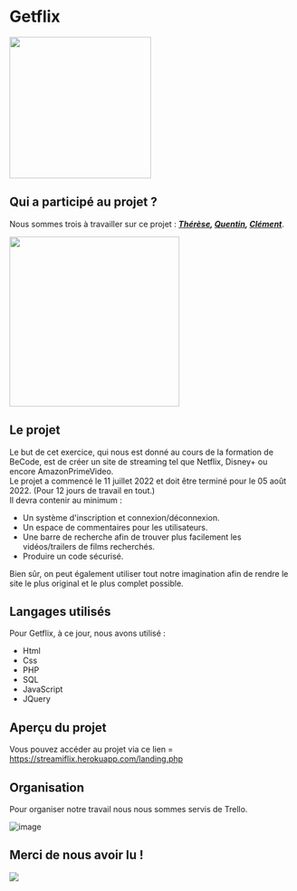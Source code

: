 # Getflix

<img src="https://media4.giphy.com/media/ggtpYV17RP9lTbc542/giphy.gif?cid=ecf05e47e96ou08y92qw46refkb7n9zj54e9b3xpft4wgx9h&rid=giphy.gif&ct=g" width="250px" />

## Qui a participé au projet ?

Nous sommes trois à travailler sur ce projet : ***[Thérèse](https://github.com/TT4927), [Quentin](https://github.com/QuentCn), [Clément](https://github.com/Clement-Leger)***.  

<img src="https://media1.giphy.com/media/4yxNXqilaJIkr3sHxx/giphy.gif?cid=ecf05e47njk3u4giyeab4463bwpcr49irbnmisydekajhy39&rid=giphy.gif&ct=g" width="300px" />

## Le projet

Le but de cet exercice, qui nous est donné au cours de la formation de BeCode, est de créer un site de streaming tel que Netflix, Disney+ ou encore AmazonPrimeVideo.  
Le projet a commencé le 11 juillet 2022 et doit être terminé pour le 05 août 2022. (Pour 12 jours de travail en tout.)  
Il devra contenir au minimum :  
- Un système d'inscription et connexion/déconnexion.  
- Un espace de commentaires pour les utilisateurs.  
- Une barre de recherche afin de trouver plus facilement les vidéos/trailers de films recherchés.  
- Produire un code sécurisé.  
  
Bien sûr, on peut également utiliser tout notre imagination afin de rendre le site le plus original et le plus complet possible.  

## Langages utilisés

Pour Getflix, à ce jour, nous avons utilisé :
- Html  
- Css  
- PHP
- SQL
- JavaScript  
- JQuery

## Aperçu du projet

Vous pouvez accéder au projet via ce lien = https://streamiflix.herokuapp.com/landing.php

## Organisation

Pour organiser notre travail nous nous sommes servis de Trello.  

![image](https://i.ibb.co/j4DDcgs/Trello-Getflix.png)

## Merci de nous avoir lu !

<img src="https://media1.giphy.com/media/AUX0vZuQh95alzDUSN/giphy.gif?cid=ecf05e47oyc0r16q6pq3u7zn0zd3or9bthelzy3a5by5b4ko&rid=giphy.gif&ct=g" />
